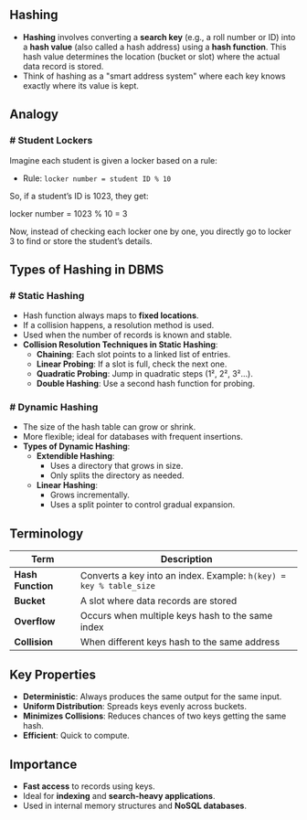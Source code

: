 ## **Hashing**

- **Hashing** involves converting a **search key** (e.g., a roll number or ID) into a **hash value** (also called a hash address) using a **hash function**. This hash value determines the location (bucket or slot) where the actual data record is stored.
- Think of hashing as a "smart address system" where each key knows exactly where its value is kept.
## **Analogy**

### **# Student Lockers**

Imagine each student is given a locker based on a rule:

- Rule: `locker number = student ID % 10`

So, if a student’s ID is 1023, they get:

locker number = 1023 % 10 = 3

Now, instead of checking each locker one by one, you directly go to locker 3 to find or store the student’s details.

## **Types of Hashing in DBMS**

### **# Static Hashing**

- Hash function always maps to **fixed locations**.
- If a collision happens, a resolution method is used.
- Used when the number of records is known and stable.
- **Collision Resolution Techniques in Static Hashing**:
    - **Chaining**: Each slot points to a linked list of entries.
    - **Linear Probing**: If a slot is full, check the next one.
    - **Quadratic Probing**: Jump in quadratic steps (1², 2², 3²...).
    - **Double Hashing**: Use a second hash function for probing.

### **# Dynamic Hashing**

- The size of the hash table can grow or shrink.
- More flexible; ideal for databases with frequent insertions.
- **Types of Dynamic Hashing**:
    - **Extendible Hashing**:
        - Uses a directory that grows in size.
        - Only splits the directory as needed.
    - **Linear Hashing**:
        - Grows incrementally.
        - Uses a split pointer to control gradual expansion.

## **Terminology**

| Term           | Description                                                                  |
|----------------|------------------------------------------------------------------------------|
| **Hash Function** | Converts a key into an index. Example: `h(key) = key % table_size`              |
| **Bucket**        | A slot where data records are stored                                          |
| **Overflow**      | Occurs when multiple keys hash to the same index                              |
| **Collision**     | When different keys hash to the same address                                  |

## **Key Properties**

- **Deterministic**: Always produces the same output for the same input.
- **Uniform Distribution**: Spreads keys evenly across buckets.
- **Minimizes Collisions**: Reduces chances of two keys getting the same hash.
- **Efficient**: Quick to compute.

## **Importance**

- **Fast access** to records using keys.
- Ideal for **indexing** and **search-heavy applications**.
- Used in internal memory structures and **NoSQL databases**.
